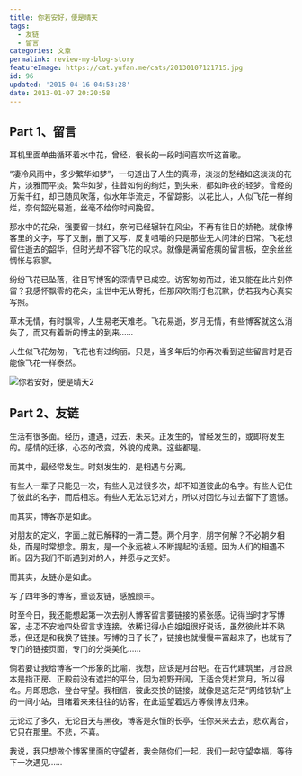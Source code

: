 ```yaml
---
title: 你若安好，便是晴天
tags:
  - 友链
  - 留言
categories: 文章
permalink: review-my-blog-story
featureImage: https://cat.yufan.me/cats/20130107121715.jpg
id: 96
updated: '2015-04-16 04:53:28'
date: 2013-01-07 20:20:58
---
```


## Part 1、留言

耳机里面单曲循环着水中花，曾经，很长的一段时间喜欢听这首歌。

“凄冷风雨中，多少繁华如梦”，一句道出了人生的真谛，淡淡的愁绪如这淡淡的花片，淡雅而平淡。繁华如梦，往昔如何的绚烂，到头来，都如昨夜的轻梦。曾经的万紫千红，却已随风吹落，似水年华流走，不留踪影。以花比人，人似飞花一样绚烂，奈何韶光易逝，丝毫不给你时间挽留。

<!--more-->

那水中的花朵，强要留一抹红，奈何已经辗转在风尘，不再有往日的娇艳。就像博客里的文字，写了又删，删了又写，反复咀嚼的只是那些无人问津的日常。飞花想留住逝去的韶华，但时光却不容飞花的叹求。就像是满留疮痍的留言板，空余丝丝惆怅与寂寥。

纷纷飞花已坠落，往日写博客的深情早已成空。访客匆匆而过，谁又能在此片刻停留？我感怀飘零的花朵，尘世中无从寄托，任那风吹雨打也沉默，仿若我内心真实写照。

草木无情，有时飘零，</span>人生易老天难老。飞花易逝，岁月无情，有些博客就这么消失了，而又有着新的博主的到来……

人生似飞花匆匆，飞花也有过绚丽。只是，当多年后的你再次看到这些留言时是否能像飞花一样泰然。

![你若安好，便是晴天2](https://cat.yufan.me/cats/20130107121712.jpg)

## Part 2、友链

生活有很多面。经历，遭遇，过去，未来。正发生的，曾经发生的，或即将发生的。感情的迁移，心态的改变，外貌的成熟。这些都是。

而其中，最经常发生。时刻发生的，是相遇与分离。

有些人一辈子只能见一次，有些人见过很多次，却不知道彼此的名字。有些人记住了彼此的名字，而后相忘。有些人无法忘记对方，所以对回忆与过去留下了遗憾。

而其实，博客亦是如此。

对朋友的定义，字面上就已解释的一清二楚。两个月字，朋字何解？不必朝夕相处，而是时常想念。朋友，是一个永远被人不断提起的话题。因为人们的相遇不断。因为我们不断遇到对的人，并愿与之交好。

而其实，友链亦是如此。

写了四年多的博客，重谈友链，感触颇丰。

时至今日，我还能想起第一次去别人博客留言要链接的紧张感。记得当时才写博客，忐忑不安地四处留言求连接。依稀记得小白姐姐很好说话，虽然彼此并不熟悉，但还是和我换了链接。写博的日子长了，链接也就慢慢丰富起来了，也就有了专门的链接页面，专门的分类美化……

倘若要让我给博客一个形象的比喻，我想，应该是月台吧。在古代建筑里，月台原本是指正房、正殿前没有遮拦的平台，因为视野开阔，正适合凭栏赏月，所以得名。月即思念，登台守望。我相信，彼此交换的链接，就像是这茫茫“网络铁轨”上的一间小站，目睹着来来往往的访客，在此遥望着远方等候博友归来。

无论过了多久，无论白天与黑夜，博客是永恒的长亭，任你来来去去，悲欢离合，它只在那里。不悲，不喜。

我说，我只想做个博客里面的守望者，我会陪你们一起，我们一起守望幸福，等待下一次遇见……
